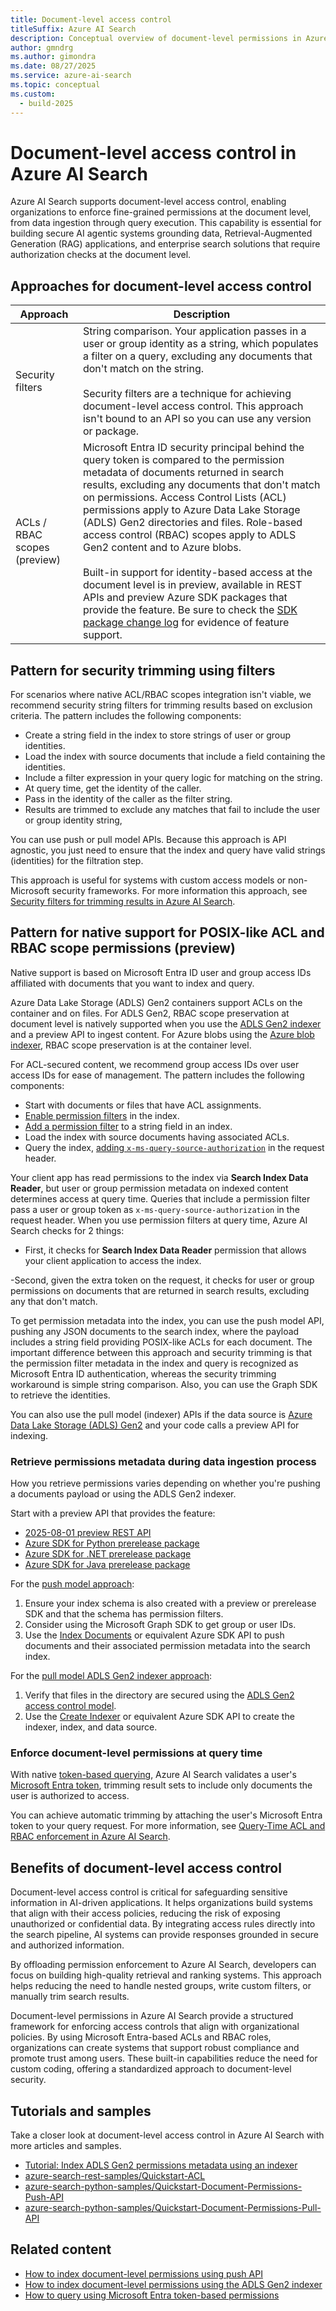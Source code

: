 ```yaml
---
title: Document-level access control
titleSuffix: Azure AI Search
description: Conceptual overview of document-level permissions in Azure AI Search.
author: gmndrg
ms.author: gimondra
ms.date: 08/27/2025
ms.service: azure-ai-search
ms.topic: conceptual
ms.custom:
  - build-2025
---
```

  
# Document-level access control in Azure AI Search  
  
Azure AI Search supports document-level access control, enabling organizations to enforce fine-grained permissions at the document level, from data ingestion through query execution. This capability is essential for building secure AI agentic systems grounding data, Retrieval-Augmented Generation (RAG) applications, and enterprise search solutions that require authorization checks at the document level.  
  
## Approaches for document-level access control

| Approach | Description |
|----------|-------------|
| Security filters | String comparison. Your application passes in a user or group identity as a string, which populates a filter on a query, excluding any documents that don't match on the string. <br><br>Security filters are a technique for achieving document-level access control. This approach isn't bound to an API so you can use any version or package. |
| ACLs / RBAC scopes (preview) | Microsoft Entra ID security principal behind the query token is compared to the permission metadata of documents returned in search results, excluding any documents that don't match on permissions. Access Control Lists (ACL) permissions apply to Azure Data Lake Storage (ADLS) Gen2 directories and files. Role-based access control (RBAC) scopes apply to ADLS Gen2 content and to Azure blobs. <br><br>Built-in support for identity-based access at the document level is in preview, available in REST APIs and preview Azure SDK packages that provide the feature. Be sure to check the [SDK package change log](#retrieve-permissions-metadata-during-data-ingestion-process) for evidence of feature support.|

## Pattern for security trimming using filters  

For scenarios where native ACL/RBAC scopes integration isn't viable, we recommend security string filters for trimming results based on exclusion criteria. The pattern includes the following components:

- Create a string field in the index to store strings of user or group identities.
- Load the index with source documents that include a field containing the identities.
- Include a filter expression in your query logic for matching on the string.
- At query time, get the identity of the caller.
- Pass in the identity of the caller as the filter string.
- Results are trimmed to exclude any matches that fail to include the user or group identity string,

You can use push or pull model APIs. Because this approach is API agnostic, you just need to ensure that the index and query have valid strings (identities) for the filtration step.

This approach is useful for systems with custom access models or non-Microsoft security frameworks. For more information this approach, see [Security filters for trimming results in Azure AI Search](search-security-trimming-for-azure-search.md).

## Pattern for native support for POSIX-like ACL and RBAC scope permissions (preview)

Native support is based on Microsoft Entra ID user and group access IDs affiliated with documents that you want to index and query. 

Azure Data Lake Storage (ADLS) Gen2 containers support ACLs on the container and on files. For ADLS Gen2, RBAC scope preservation at document level is natively supported when you use the [ADLS Gen2 indexer](search-how-to-index-azure-data-lake-storage.md) and a preview API to ingest content. For Azure blobs using the [Azure blob indexer](search-blob-indexer-role-based-access.md), RBAC scope preservation is at the container level.

For ACL-secured content, we recommend group access IDs over user access IDs for ease of management. The pattern includes the following components:

- Start with documents or files that have ACL assignments.
- [Enable permission filters](/rest/api/searchservice/indexes/create-or-update?view=rest-searchservice-2025-08-01-preview&preserve-view=true#searchindexpermissionfilteroption) in the index.
- [Add a permission filter](/rest/api/searchservice/indexes/create-or-update?view=rest-searchservice-2025-08-01-preview&preserve-view=true#permissionfilter) to a string field in an index.
- Load the index with source documents having associated ACLs.
- Query the index, [adding `x-ms-query-source-authorization`](/rest/api/searchservice/documents/search-post?view=rest-searchservice-2025-08-01-preview&preserve-view=true#request-headers) in the request header.

Your client app has read permissions to the index via **Search Index Data Reader**, but user or group permission metadata on indexed content determines access at query time. Queries that include a permission filter pass a user or group token as `x-ms-query-source-authorization` in the request header. When you use permission filters at query time, Azure AI Search checks for 2 things:

- First, it checks for **Search Index Data Reader** permission that allows your client application to access the index.

-Second, given the extra token on the request, it checks for user or group permissions on documents that are returned in search results, excluding any that don't match.

To get permission metadata into the index, you can use the push model API, pushing any JSON documents to the search index, where the payload includes a string field providing POSIX-like ACLs for each document. The important difference between this approach and security trimming is that the permission filter metadata in the index and query is recognized as Microsoft Entra ID authentication, whereas the security trimming workaround is simple string comparison. Also, you can use the Graph SDK to retrieve the identities.

You can also use the pull model (indexer) APIs if the data source is [Azure Data Lake Storage (ADLS) Gen2](/azure/storage/blobs/data-lake-storage-introduction) and your code calls a preview API for indexing.
  
### Retrieve permissions metadata during data ingestion process

How you retrieve permissions varies depending on whether you're pushing a documents payload or using the ADLS Gen2 indexer.

Start with a preview API that provides the feature:

- [2025-08-01 preview REST API](/rest/api/searchservice/documents/?view=rest-searchservice-2025-08-01-preview&preserve-view=true)
- [Azure SDK for Python prerelease package](https://github.com/Azure/azure-sdk-for-python/blob/main/sdk/search/azure-search-documents/CHANGELOG.md#1160b12-2025-05-14)
- [Azure SDK for .NET prerelease package](https://github.com/Azure/azure-sdk-for-net/blob/main/sdk/search/Azure.Search.Documents/CHANGELOG.md#1170-beta4-2025-05-14)
- [Azure SDK for Java prerelease package](https://github.com/Azure/azure-sdk-for-java/blob/main/sdk/search/azure-search-documents/CHANGELOG.md#1180-beta7-2025-05-16)

For the [push model approach](search-index-access-control-lists-and-rbac-push-api.md):

1. Ensure your index schema is also created with a preview or prerelease SDK and that the schema has permission filters.
1. Consider using the Microsoft Graph SDK to get group or user IDs.
1. Use the [Index Documents](/rest/api/searchservice/documents/?view=rest-searchservice-2025-08-01-preview&preserve-view=true#indexdocumentsresult) or equivalent Azure SDK API to push documents and their associated permission metadata into the search index. 

For the [pull model ADLS Gen2 indexer approach](search-indexer-access-control-lists-and-role-based-access.md):

1. Verify that files in the directory are secured using the [ADLS Gen2 access control model](/azure/storage/blobs/data-lake-storage-access-control-model).
1. Use the [Create Indexer](/rest/api/searchservice/indexers/create?view=rest-searchservice-2025-08-01-preview&preserve-view=true) or equivalent Azure SDK API to create the indexer, index, and data source. 

### Enforce document-level permissions at query time

With native [token-based querying](https://aka.ms/azs-query-preserving-permissions), Azure AI Search validates a user's [Microsoft Entra token](/Entra/identity/devices/concept-tokens-microsoft-Entra-id), trimming result sets to include only documents the user is authorized to access. 

You can achieve automatic trimming by attaching the user's Microsoft Entra token to your query request. For more information, see [Query-Time ACL and RBAC enforcement in Azure AI Search](search-query-access-control-rbac-enforcement.md).

## Benefits of document-level access control  
  
Document-level access control is critical for safeguarding sensitive information in AI-driven applications. It helps organizations build systems that align with their access policies, reducing the risk of exposing unauthorized or confidential data. By integrating access rules directly into the search pipeline, AI systems can provide responses grounded in secure and authorized information.  

By offloading permission enforcement to Azure AI Search, developers can focus on building high-quality retrieval and ranking systems. This approach helps reducing the need to handle nested groups, write custom filters, or manually trim search results.  

Document-level permissions in Azure AI Search provide a structured framework for enforcing access controls that align with organizational policies. By using Microsoft Entra-based ACLs and RBAC roles, organizations can create systems that support robust compliance and promote trust among users. These built-in capabilities reduce the need for custom coding, offering a standardized approach to document-level security.  

## Tutorials and samples
  
Take a closer look at document-level access control in Azure AI Search with more articles and samples.

- [Tutorial: Index ADLS Gen2 permissions metadata using an indexer](tutorial-adls-gen2-indexer-acls.md)
- [azure-search-rest-samples/Quickstart-ACL](https://github.com/Azure-Samples/azure-search-rest-samples/tree/main/Quickstart-ACL)
- [azure-search-python-samples/Quickstart-Document-Permissions-Push-API](https://github.com/Azure-Samples/azure-search-python-samples/blob/main/Quickstart-Document-Permissions-Push-API)
- [azure-search-python-samples/Quickstart-Document-Permissions-Pull-API](https://github.com/Azure-Samples/azure-search-python-samples/blob/main/Quickstart-Document-Permissions-Pull-API)

## Related content

- [How to index document-level permissions using push API](search-index-access-control-lists-and-rbac-push-api.md)
- [How to index document-level permissions using the ADLS Gen2 indexer](search-indexer-access-control-lists-and-role-based-access.md)
- [How to query using Microsoft Entra token-based permissions](https://aka.ms/azs-query-preserving-permissions)
